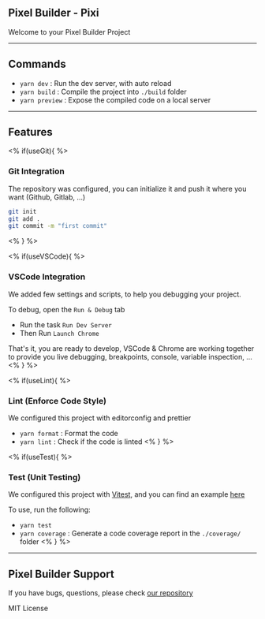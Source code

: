 ## Pixel Builder - Pixi

Welcome to your Pixel Builder Project

---

## Commands
* `yarn dev` : Run the dev server, with auto reload
* `yarn build` : Compile the project into `./build` folder
* `yarn preview` : Expose the compiled code on a local server

---

## Features

<% if(useGit){ %>
### Git Integration
The repository was configured, you can initialize it and push it where you want (Github, Gitlab, ...)
```sh
git init
git add .
git commit -m "first commit"
```
<% } %>

<% if(useVSCode){ %>
### VSCode Integration
We added few settings and scripts, to help you debugging your project.

To debug, open the `Run & Debug` tab
- Run the task `Run Dev Server`
- Then Run `Launch Chrome`

That's it, you are ready to develop, VSCode & Chrome are working together to provide you live debugging, breakpoints, console, variable inspection, ...
<% } %>

<% if(useLint){ %>
### Lint (Enforce Code Style)

We configured this project with editorconfig and prettier

- `yarn format` : Format the code
- `yarn lint` : Check if the code is linted
<% } %>

<% if(useTest){ %>
### Test (Unit Testing)

We configured this project with [Vitest](https://vitest.dev/), and you can find an example [here](./src/game/index.test.ts)

To use, run the following:
- `yarn test`
- `yarn coverage` : Generate a code coverage report in the `./coverage/` folder
<% } %>

---

## Pixel Builder Support
If you have bugs, questions, please check [our repository](https://github.com/kefniark/pixel-builder)

MIT License
